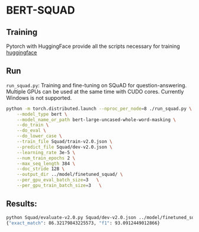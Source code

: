 # BERT-SQUAD 

## Training 
Pytorch with HuggingFace provide all the scripts necessary for training [huggingface](https://github.com/huggingface/pytorch-transformers)

## Run

`run_squad.py`: Training and fine-tuning on SQuAD for question-answering. Multiple GPUs can be used at the same time with CUDO cores. Currently Windows is not supported.

```bash
python -m torch.distributed.launch --nproc_per_node=8 ./run_squad.py \
    --model_type bert \
    --model_name_or_path bert-large-uncased-whole-word-masking \
    --do_train \
    --do_eval \
    --do_lower_case \
    --train_file Squad/train-v2.0.json \
    --predict_file Squad/dev-v2.0.json \
    --learning_rate 3e-5 \
    --num_train_epochs 2 \
    --max_seq_length 384 \
    --doc_stride 128 \
    --output_dir ../model/finetuned_squad/ \
    --per_gpu_eval_batch_size=3   \
    --per_gpu_train_batch_size=3   \
```

## Results:

```bash
python Squad/evaluate-v2.0.py Squad/dev-v2.0.json ../model/finetuned_squad/predictions.json
{"exact_match": 86.32179843225573, "f1": 93.0912449012866}
```
